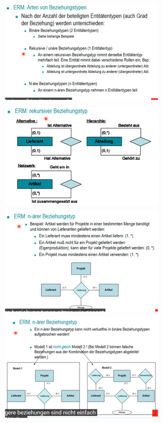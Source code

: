 
![](image/Pasted%20image%2020241103185548.png) 


![](image/Pasted%20image%2020241103185941.png)


![](image/Pasted%20image%2020241103191209.png) 

 
![](image/Pasted%20image%2020241103191435.png)


 


